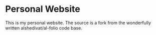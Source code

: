 # Personal Website

This is my personal website.  The source is a fork from the wonderfully written alshedivat/al-folio code base.  

